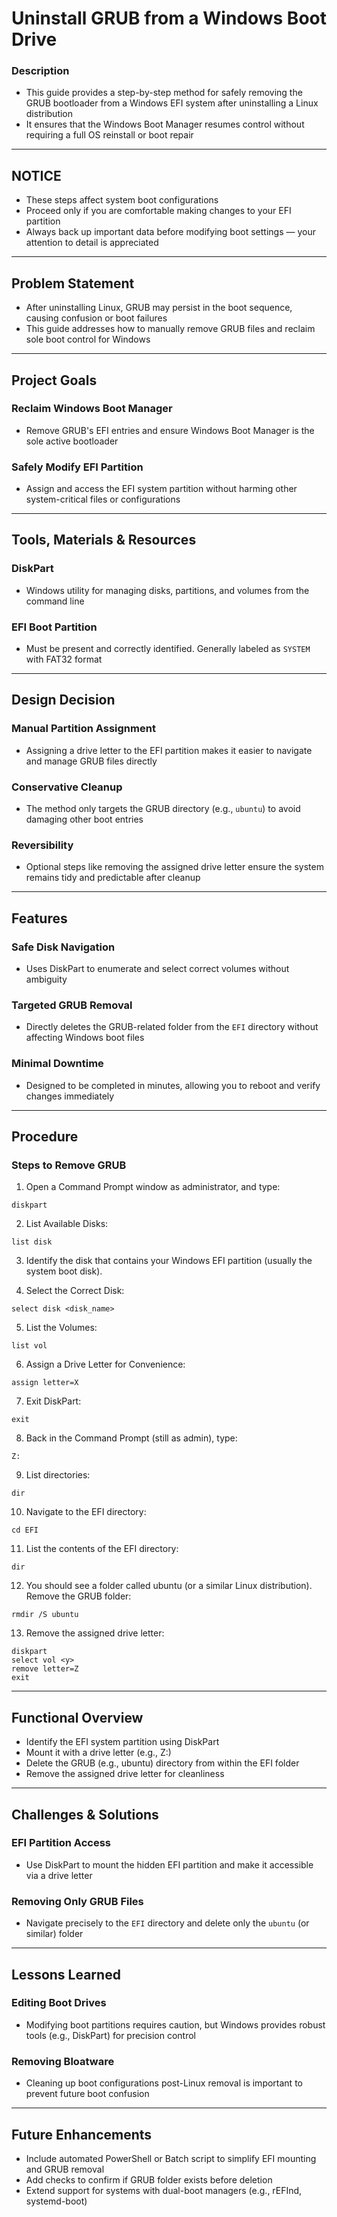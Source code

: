 # Uninstall GRUB from a Windows Boot Drive

### Description

- This guide provides a step-by-step method for safely removing the GRUB bootloader from a Windows EFI system after uninstalling a Linux distribution
- It ensures that the Windows Boot Manager resumes control without requiring a full OS reinstall or boot repair

---

## NOTICE

- These steps affect system boot configurations
- Proceed only if you are comfortable making changes to your EFI partition
- Always back up important data before modifying boot settings — your attention to detail is appreciated

---

## Problem Statement

- After uninstalling Linux, GRUB may persist in the boot sequence, causing confusion or boot failures
- This guide addresses how to manually remove GRUB files and reclaim sole boot control for Windows

---

## Project Goals

### Reclaim Windows Boot Manager

- Remove GRUB's EFI entries and ensure Windows Boot Manager is the sole active bootloader

### Safely Modify EFI Partition

- Assign and access the EFI system partition without harming other system-critical files or configurations

---

## Tools, Materials & Resources

### DiskPart

- Windows utility for managing disks, partitions, and volumes from the command line

### EFI Boot Partition

- Must be present and correctly identified. Generally labeled as `SYSTEM` with FAT32 format

---

## Design Decision

### Manual Partition Assignment

- Assigning a drive letter to the EFI partition makes it easier to navigate and manage GRUB files directly

### Conservative Cleanup

- The method only targets the GRUB directory (e.g., `ubuntu`) to avoid damaging other boot entries

### Reversibility

- Optional steps like removing the assigned drive letter ensure the system remains tidy and predictable after cleanup

---

## Features

### Safe Disk Navigation

- Uses DiskPart to enumerate and select correct volumes without ambiguity

### Targeted GRUB Removal

- Directly deletes the GRUB-related folder from the `EFI` directory without affecting Windows boot files

### Minimal Downtime

- Designed to be completed in minutes, allowing you to reboot and verify changes immediately

---

## Procedure

### Steps to Remove GRUB

1. Open a Command Prompt window as administrator, and type:
```plaintext
diskpart
```

2. List Available Disks:
```plaintext
list disk
```

3. Identify the disk that contains your Windows EFI partition (usually the system boot disk).

4. Select the Correct Disk:
```plaintext
select disk <disk_name>
```

5. List the Volumes:
```plaintext
list vol
```

6. Assign a Drive Letter for Convenience:
```plaintext
assign letter=X
```

7. Exit DiskPart:
```plaintext
exit
```

8. Back in the Command Prompt (still as admin), type:
```plaintext
Z:
```

9. List directories:
```plaintext
dir
```

10. Navigate to the EFI directory:
```plaintext
cd EFI
```

11. List the contents of the EFI directory:
```plaintext
dir
```

12. You should see a folder called ubuntu (or a similar Linux distribution). Remove the GRUB folder:
```plaintext
rmdir /S ubuntu
```

13. Remove the assigned drive letter:
```plaintext
diskpart
select vol <y>
remove letter=Z
exit
```

---

## Functional Overview

- Identify the EFI system partition using DiskPart
- Mount it with a drive letter (e.g., Z:)
- Delete the GRUB (e.g., ubuntu) directory from within the EFI folder
- Remove the assigned drive letter for cleanliness

---

## Challenges & Solutions

### EFI Partition Access

- Use DiskPart to mount the hidden EFI partition and make it accessible via a drive letter

### Removing Only GRUB Files

- Navigate precisely to the `EFI` directory and delete only the `ubuntu` (or similar) folder

---

## Lessons Learned

### Editing Boot Drives

- Modifying boot partitions requires caution, but Windows provides robust tools (e.g., DiskPart) for precision control

### Removing Bloatware

- Cleaning up boot configurations post-Linux removal is important to prevent future boot confusion

---

## Future Enhancements

- Include automated PowerShell or Batch script to simplify EFI mounting and GRUB removal
- Add checks to confirm if GRUB folder exists before deletion
- Extend support for systems with dual-boot managers (e.g., rEFInd, systemd-boot)
